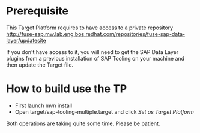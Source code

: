 # Prerequisite

This Target Platform requires to have access to a private repository  http://fuse-sap.mw.lab.eng.bos.redhat.com/repositories/fuse-sap-data-layer/updatesite

If you don't have access to it, you will need to get the SAP Data Layer plugins from a previous installation of SAP Tooling on your machine and then update the Target file.

# How to build use the TP

- First launch mvn install
- Open target/sap-tooling-multiple.target and click *Set as Target Platform*

Both operations are taking quite some time. Please be patient.